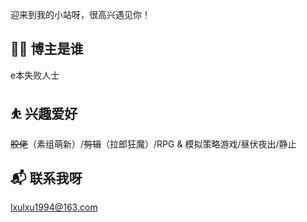 迎来到我的小站呀，很高兴遇见你！

## 👩‍💻 博主是谁

e本失败人士

## ⛹ 兴趣爱好

~~胶佬~~（素组萌新）/~~剪辑~~（拉郎狂魔）/RPG & 模拟策略游戏/昼伏夜出/静止

## 📬 联系我呀

lxulxu1994@163.com

